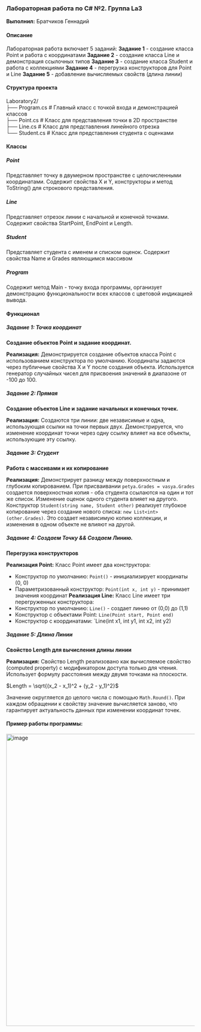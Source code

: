 ### Лабораторная работа по C# №2. Группа La3

**Выполнил:** Братчиков Геннадий

#### Описание
Лабораторная работа включает 5 заданий:
**Задание 1** - создание класса Point и работа с координатами
**Задание 2** - создание класса Line и демонстрация ссылочных типов
**Задание 3** - создание класса Student и работа с коллекциями
**Задание 4** - перегрузка конструкторов для Point и Line
**Задание 5** - добавление вычисляемых свойств (длина линии)

#### Структура проекта
Laboratory2/  
├── Program.cs # Главный класс с точкой входа и демонстрацией классов <br />
├── Point.cs # Класс для представления точки в 2D пространстве  
├── Line.cs # Класс для представления линейного отрезка  
└── Student.cs # Класс для представления студента с оценками

#### Классы
##### Point 
Представляет точку в двумерном пространстве с целочисленными координатами. Содержит свойства X и Y, конструкторы и метод ToString() для строкового представления.
##### Line 
Представляет отрезок линии с начальной и конечной точками. Содержит свойства StartPoint, EndPoint и Length. 
##### Student 
Представляет студента с именем и списком оценок. Содержит свойства Name и Grades являющимся массивом
##### Program 
Содержит метод Main - точку входа программы, организует демонстрацию функциональности всех классов с цветовой индикацией вывода.

#### Функционал 
##### Задание 1: Точка координат 
**Создание объектов Point и задание координат.**

**Реализация:** 
Демонстрируется создание объектов класса Point с использованием конструктора по умолчанию. Координаты задаются через публичные свойства X и Y после создания объекта. Используется генератор случайных чисел для присвоения значений в диапазоне от -100 до 100.

##### Задание 2: Прямая 
**Создание объектов Line и задание начальных и конечных точек.**

**Реализация:** 
Создаются три линии: две независимые и одна, использующая ссылки на точки первых двух. Демонстрируется, что изменение координат точки через одну ссылку влияет на все объекты, использующие эту ссылку.

##### Задание 3: Студент
**Работа с массивами и их копирование** 

**Реализация:** 
Демонстрирует разницу между поверхностным и глубоким копированием. При присваивании `petya.Grades = vasya.Grades` создается поверхностная копия - оба студента ссылаются на один и тот же список. Изменение оценок одного студента влияет на другого. Конструктор `Student(string name, Student other)` реализует глубокое копирование через создание нового списка: `new List<int>(other.Grades)`. Это создает независимую копию коллекции, и изменения в одном объекте не влияют на другой.

##### Задание 4: Создаем Точку && Создаем Линию.
**Перегрузка конструкторов**

**Реализация Point:** 
Класс Point имеет два конструктора: 
- Конструктор по умолчанию: `Point()` - инициализирует координаты (0, 0)
- Параметризованный конструктор: `Point(int x, int y)` - принимает значения координат 
**Реализация Line:** 
Класс Line имеет три перегруженных конструктора: 
- Конструктор по умолчанию: `Line()` - создает линию от (0,0) до (1,1) 
- Конструктор с объектами Point: `Line(Point start, Point end)` 
- Конструктор с координатами: `Line(int x1, int y1, int x2, int y2)

##### Задание 5: Длина Линии
**Свойство Length для вычисления длины линии** 

**Реализация:** 
Свойство Length реализовано как вычисляемое свойство (computed property) с модификатором доступа только для чтения. Использует формулу расстояния между двумя точками на плоскости.

$Length = \sqrt{(x_2 - x_1)^2 + (y_2 - y_1)^2}$

Значение округляется до целого числа с помощью `Math.Round()`. При каждом обращении к свойству значение вычисляется заново, что гарантирует актуальность данных при изменении координат точек.


#### Пример работы программы:
<img width="664" height="780" alt="image" src="https://github.com/user-attachments/assets/4a0520bd-a9d0-4526-93c7-4bd97952b64f" />

